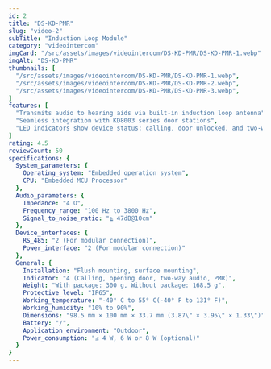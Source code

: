 ```yaml
---
id: 2
title: "DS-KD-PMR"
slug: "video-2"
subTitle: "Induction Loop Module"
category: "videointercom"
imgCard: "/src/assets/images/videointercom/DS-KD-PMR/DS-KD-PMR-1.webp"
imgAlt: "DS-KD-PMR"
thumbnails: [
  "/src/assets/images/videointercom/DS-KD-PMR/DS-KD-PMR-1.webp",
  "/src/assets/images/videointercom/DS-KD-PMR/DS-KD-PMR-2.webp",
  "/src/assets/images/videointercom/DS-KD-PMR/DS-KD-PMR-3.webp",
]
features: [
  "Transmits audio to hearing aids via built-in induction loop antenna",
  "Seamless integration with KD8003 series door stations",
  "LED indicators show device status: calling, door unlocked, and two-way audio active",
]
rating: 4.5
reviewCount: 50
specifications: {
  System_parameters: {
    Operating_system: "Embedded operation system",
    CPU: "Embedded MCU Processor"
  },
  Audio_parameters: {
    Impedance: "4 Ω",
    Frequency_range: "100 Hz to 3800 Hz",
    Signal_to_noise_ratio: "≧ 47dB@10cm"
  },
  Device_interfaces: {
    RS_485: "2 (For modular connection)",
    Power_interface: "2 (For modular connection)"
  },
  General: {
    Installation: "Flush mounting, surface mounting",
    Indicator: "4 (Calling, opening door, two-way audio, PMR)",
    Weight: "With package: 300 g, Without package: 168.5 g",
    Protective_level: "IP65",
    Working_temperature: "-40° C to 55° C(-40° F to 131° F)",
    Working_humidity: "10% to 90%",
    Dimensions: "98.5 mm × 100 mm × 33.7 mm (3.87\" × 3.95\" × 1.33\")",
    Battery: "/",
    Application_environment: "Outdoor",
    Power_consumption: "≤ 4 W, 6 W or 8 W (optional)"
  }
}
---
```

